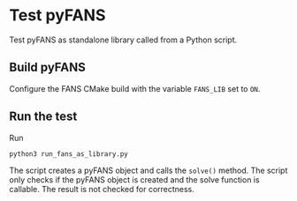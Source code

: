 # Test pyFANS

Test pyFANS as standalone library called from a Python script.

## Build pyFANS

Configure the FANS CMake build with the variable `FANS_LIB` set to `ON`.

## Run the test

Run

```bash
python3 run_fans_as_library.py
```

The script creates a pyFANS object and calls the `solve()` method. The script only checks if the pyFANS object is created and the solve function is callable. The result is not checked for correctness.
